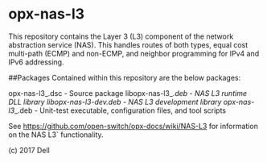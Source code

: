 # opx-nas-l3
This repository contains the Layer 3 (L3) component of the network abstraction service (NAS). This handles routes of both types, equal cost multi-path (ECMP) and non-ECMP, and neighbor programming for IPv4 and IPv6 addressing. 

##Packages
Contained within this repository are the below packages:

opx-nas-l3_<version>.dsc                   - Source package
libopx-nas-l3_<version>_<arch>.deb         - NAS L3 runtime DLL library
libopx-nas-l3-dev_<version>_<arch>.deb     - NAS L3 development library
opx-nas-l3_<version>_<arch>.deb            - Unit-test executable, configuration files, and tool scripts

See https://github.com/open-switch/opx-docs/wiki/NAS-L3
for information on the NAS L3` functionality.



(c) 2017 Dell
